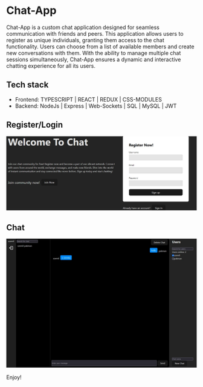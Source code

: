 # Chat-App

Chat-App is a custom chat application designed for seamless communication with
friends and peers. This application allows users to register as unique
individuals, granting them access to the chat functionality. Users can choose
from a list of available members and create new conversations with them. With
the ability to manage multiple chat sessions simultaneously, Chat-App ensures a
dynamic and interactive chatting experience for all its users.

## Tech stack

- Frontend: TYPESCRIPT | REACT | REDUX | CSS-MODULES
- Backend: NodeJs | Express | Web-Sockets | SQL | MySQL | JWT

## Register/Login

![login or register](./chat-client/public/images/register.jpg)

## Chat

![login or register](./chat-client/public/images/chatOverview.jpg)

Enjoy!
